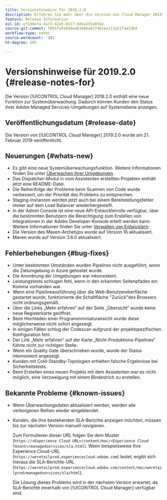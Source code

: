 ```yaml
---
title: Versionshinweise für 2019.2.0
description: Erfahren Sie mehr über die Version von Cloud Manager 2019.2.0.
feature: Release Information
exl-id: e7198efa-4a73-42e5-bb17-8dea255e056e
source-git-commit: f855fa91656e4b3806a617d61ea313a51fae13b4
workflow-type: tm+mt
source-wordcount: '381'
ht-degree: 50%

---
```


# Versionshinweise für 2019.2.0 {#release-notes-for}

Die Version [!UICONTROL Cloud Manager] 2019.2.0 enthält eine neue Funktion zur Systemüberwachung. Dadurch können Kunden den Status ihrer Adobe Managed Services-Umgebungen auf Systemebene anzeigen.


## Veröffentlichungsdatum {#release-date}

Die Version von [!UICONTROL Cloud Manager] 2019.2.0 wurde am 21. Februar 2019 veröffentlicht.

## Neuerungen {#whats-new}

* Es gibt eine neue Systemüberwachungsfunktion. Weitere Informationen finden Sie unter [Überwachen Ihrer Umgebungen](/help/using/monitoring-environments.md) .
* Das Dispatcher-Modul in vom Assistenten erstellten Projekten enthält jetzt eine README-Datei.
* Die Reihenfolge der Probleme beim Scannen von Code wurde verbessert, um der Priorität des Problems zu entsprechen.
* Staging-Instanzen werden jetzt auch bei einem Bereitstellungsfehler immer auf dem Load Balancer wiederhergestellt.
* In der Admin Console ist eine neue API-Entwicklerrolle verfügbar, über die bestimmten Benutzern die Berechtigung zum Erstellen von Integrationen in der Adobe Developer-Konsole erteilt werden kann. Weitere Informationen finden Sie unter [Verwalten von Entwicklern](https://helpx.adobe.com/de/enterprise/using/manage-developers.html) .
* Die Version des Maven-Archetyps wurde auf Version 16 aktualisiert.
* Maven wurde auf Version 3.6.0 aktualisiert.

## Fehlerbehebungen {#bug-fixes}

* Unter bestimmten Umständen wurden Pipelines nicht ausgeführt, wenn die Zielumgebung in Azure gehostet wurde.
* Die Anordnung der Umgebungen war inkonsistent.
* Leistungstests schlugen fehl, wenn in den erkannten Seitenpfaden ein Komma vorhanden war.
* Wenn eine Pipelineausführung über die Web-Benutzeroberfläche gestartet wurde, funktionierte die Schaltfläche &quot;Zurück&quot;des Browsers nicht ordnungsgemäß.
* Über die Links „Mehr erfahren“ auf der Seite „Übersicht“ wurde keine neue Registerkarte geöffnet.
* Beim Hochladen einer Programmminiaturansicht wurde diese möglicherweise nicht sofort angezeigt.
* In einigen Fällen schlug der Codescan aufgrund der projektspezifischen Konfiguration fehl.
* Der Link „Mehr erfahren“ auf der Karte „Nicht-Produktions-Pipelines“ führte nicht zur richtigen Stelle.
* Wenn ein Quality Gate überschrieben wurde, wurde der Status inkonsistent angezeigt.
* Kunden mit Cold-Standby-Topologien erhielten falsche Ergebnisse bei Sicherheitstests.
* Beim Erstellen eines neuen Projekts mit dem Assistenten war es nicht möglich, eine Verzweigung mit einem Bindestrich zu erstellen.

## Bekannte Probleme {#known-issues}

* Wenn Überwachungsdaten aktualisiert werden, werden alle verborgenen Reihen wieder eingeblendet.
* Kunden, die ihre bestehenden SLA-Berichte anzeigen möchten, müssen bis zur nächsten Version manuell navigieren.

  Zum Formulieren dieser URL folgen Sie dem Muster (`https://<Experience Cloud URL>/content/mac/<Experience Cloud Tenant>/managedservices/sla.html`). Wenn beispielsweise Ihre Experience Cloud-URL (`https://weretailprod.experiencecloud.adobe.com`) lautet, ergibt sich hieraus die SLA-Berichte-URL (`https://weretailprod.experiencecloud.adobe.com/content/mac/weretailprod/managedservices/sla/html`).

  Die Lösung dieses Problems wird in der nächsten Version erwartet, da SLA-Berichte innerhalb von [!UICONTROL Cloud Manager] verfügbar sind.

